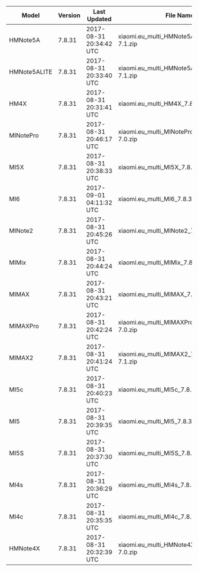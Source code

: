 | Model | Version | Last Updated | File Name | Size | Download Link |
| ---- | ---- | ---- | ---- | ---- | ---- |
| HMNote5A | 7.8.31 | 2017-08-31 20:34:42 UTC | xiaomi.eu_multi_HMNote5A_7.8.31_v9-7.1.zip | 1.2 GB | [SourceForge](https://sourceforge.net/projects/xiaomi-eu-multilang-miui-roms/files/xiaomi.eu/MIUI-WEEKLY-RELEASES/7.8.31/xiaomi.eu_multi_HMNote5A_7.8.31_v9-7.1.zip/download) |
| HMNote5ALITE | 7.8.31 | 2017-08-31 20:33:40 UTC | xiaomi.eu_multi_HMNote5ALITE_7.8.31_v9-7.1.zip | 1.1 GB | [SourceForge](https://sourceforge.net/projects/xiaomi-eu-multilang-miui-roms/files/xiaomi.eu/MIUI-WEEKLY-RELEASES/7.8.31/xiaomi.eu_multi_HMNote5ALITE_7.8.31_v9-7.1.zip/download) |
| HM4X | 7.8.31 | 2017-08-31 20:31:41 UTC | xiaomi.eu_multi_HM4X_7.8.31_v9-7.1.zip | 1.2 GB | [SourceForge](https://sourceforge.net/projects/xiaomi-eu-multilang-miui-roms/files/xiaomi.eu/MIUI-WEEKLY-RELEASES/7.8.31/xiaomi.eu_multi_HM4X_7.8.31_v9-7.1.zip/download) |
| MINotePro | 7.8.31 | 2017-08-31 20:46:17 UTC | xiaomi.eu_multi_MINotePro_7.8.31_v9-7.0.zip | 936.2 MB | [SourceForge](https://sourceforge.net/projects/xiaomi-eu-multilang-miui-roms/files/xiaomi.eu/MIUI-WEEKLY-RELEASES/7.8.31/xiaomi.eu_multi_MINotePro_7.8.31_v9-7.0.zip/download) |
| MI5X | 7.8.31 | 2017-08-31 20:38:33 UTC | xiaomi.eu_multi_MI5X_7.8.31_v9-7.1.zip | 1.2 GB | [SourceForge](https://sourceforge.net/projects/xiaomi-eu-multilang-miui-roms/files/xiaomi.eu/MIUI-WEEKLY-RELEASES/7.8.31/xiaomi.eu_multi_MI5X_7.8.31_v9-7.1.zip/download) |
| MI6 | 7.8.31 | 2017-09-01 04:11:32 UTC | xiaomi.eu_multi_MI6_7.8.31_v9-7.1.zip | 1.3 GB | [SourceForge](https://sourceforge.net/projects/xiaomi-eu-multilang-miui-roms/files/xiaomi.eu/MIUI-WEEKLY-RELEASES/7.8.31/xiaomi.eu_multi_MI6_7.8.31_v9-7.1.zip/download) |
| MINote2 | 7.8.31 | 2017-08-31 20:45:26 UTC | xiaomi.eu_multi_MINote2_7.8.31_v9-7.0.zip | 1.2 GB | [SourceForge](https://sourceforge.net/projects/xiaomi-eu-multilang-miui-roms/files/xiaomi.eu/MIUI-WEEKLY-RELEASES/7.8.31/xiaomi.eu_multi_MINote2_7.8.31_v9-7.0.zip/download) |
| MIMix | 7.8.31 | 2017-08-31 20:44:24 UTC | xiaomi.eu_multi_MIMix_7.8.31_v9-7.0.zip | 1.2 GB | [SourceForge](https://sourceforge.net/projects/xiaomi-eu-multilang-miui-roms/files/xiaomi.eu/MIUI-WEEKLY-RELEASES/7.8.31/xiaomi.eu_multi_MIMix_7.8.31_v9-7.0.zip/download) |
| MIMAX | 7.8.31 | 2017-08-31 20:43:21 UTC | xiaomi.eu_multi_MIMAX_7.8.31_v9-7.0.zip | 1.1 GB | [SourceForge](https://sourceforge.net/projects/xiaomi-eu-multilang-miui-roms/files/xiaomi.eu/MIUI-WEEKLY-RELEASES/7.8.31/xiaomi.eu_multi_MIMAX_7.8.31_v9-7.0.zip/download) |
| MIMAXPro | 7.8.31 | 2017-08-31 20:42:24 UTC | xiaomi.eu_multi_MIMAXPro_7.8.31_v9-7.0.zip | 1.1 GB | [SourceForge](https://sourceforge.net/projects/xiaomi-eu-multilang-miui-roms/files/xiaomi.eu/MIUI-WEEKLY-RELEASES/7.8.31/xiaomi.eu_multi_MIMAXPro_7.8.31_v9-7.0.zip/download) |
| MIMAX2 | 7.8.31 | 2017-08-31 20:41:24 UTC | xiaomi.eu_multi_MIMAX2_7.8.31_v9-7.1.zip | 1.2 GB | [SourceForge](https://sourceforge.net/projects/xiaomi-eu-multilang-miui-roms/files/xiaomi.eu/MIUI-WEEKLY-RELEASES/7.8.31/xiaomi.eu_multi_MIMAX2_7.8.31_v9-7.1.zip/download) |
| MI5c | 7.8.31 | 2017-08-31 20:40:23 UTC | xiaomi.eu_multi_MI5c_7.8.31_v9-7.1.zip | 932.9 MB | [SourceForge](https://sourceforge.net/projects/xiaomi-eu-multilang-miui-roms/files/xiaomi.eu/MIUI-WEEKLY-RELEASES/7.8.31/xiaomi.eu_multi_MI5c_7.8.31_v9-7.1.zip/download) |
| MI5 | 7.8.31 | 2017-08-31 20:39:35 UTC | xiaomi.eu_multi_MI5_7.8.31_v9-7.0.zip | 1.2 GB | [SourceForge](https://sourceforge.net/projects/xiaomi-eu-multilang-miui-roms/files/xiaomi.eu/MIUI-WEEKLY-RELEASES/7.8.31/xiaomi.eu_multi_MI5_7.8.31_v9-7.0.zip/download) |
| MI5S | 7.8.31 | 2017-08-31 20:37:30 UTC | xiaomi.eu_multi_MI5S_7.8.31_v9-7.0.zip | 1.2 GB | [SourceForge](https://sourceforge.net/projects/xiaomi-eu-multilang-miui-roms/files/xiaomi.eu/MIUI-WEEKLY-RELEASES/7.8.31/xiaomi.eu_multi_MI5S_7.8.31_v9-7.0.zip/download) |
| MI4s | 7.8.31 | 2017-08-31 20:36:29 UTC | xiaomi.eu_multi_MI4s_7.8.31_v9-7.0.zip | 991.2 MB | [SourceForge](https://sourceforge.net/projects/xiaomi-eu-multilang-miui-roms/files/xiaomi.eu/MIUI-WEEKLY-RELEASES/7.8.31/xiaomi.eu_multi_MI4s_7.8.31_v9-7.0.zip/download) |
| MI4c | 7.8.31 | 2017-08-31 20:35:35 UTC | xiaomi.eu_multi_MI4c_7.8.31_v9-7.0.zip | 991.1 MB | [SourceForge](https://sourceforge.net/projects/xiaomi-eu-multilang-miui-roms/files/xiaomi.eu/MIUI-WEEKLY-RELEASES/7.8.31/xiaomi.eu_multi_MI4c_7.8.31_v9-7.0.zip/download) |
| HMNote4X | 7.8.31 | 2017-08-31 20:32:39 UTC | xiaomi.eu_multi_HMNote4X_7.8.31_v9-7.0.zip | 1.1 GB | [SourceForge](https://sourceforge.net/projects/xiaomi-eu-multilang-miui-roms/files/xiaomi.eu/MIUI-WEEKLY-RELEASES/7.8.31/xiaomi.eu_multi_HMNote4X_7.8.31_v9-7.0.zip/download) |
